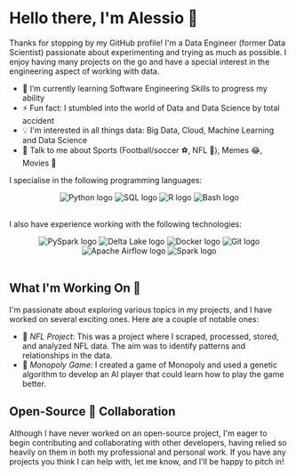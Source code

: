 # Hello there, I'm Alessio 👋

Thanks for stopping by my GitHub profile! I'm a Data Engineer (former Data Scientist) passionate about experimenting and trying as much as possible. I enjoy having many projects on the go and have a special interest in the engineering aspect of working with data.

- 🌱 I’m currently learning Software Engineering Skills to progress my ability
- ⚡ Fun fact: I stumbled into the world of Data and Data Science by total accident
- 💡 I'm interested in all things data: Big Data, Cloud, Machine Learning and Data Science
- 💬 Talk to me about Sports (Football/soccer ⚽, NFL 🏈), Memes 😂, Movies 🎥

I specialise in the following programming languages:
<div align="center">
  <img src="https://img.shields.io/badge/Python-3776AB?style=flat&logo=python&logoColor=white" alt="Python logo" />
  <img src="https://img.shields.io/badge/SQL-4479A1?style=flat&logo=sql&logoColor=white" alt="SQL logo" />
  <img src="https://img.shields.io/badge/R-276DC3?style=flat&logo=r&logoColor=white" alt="R logo" />
  <img src="https://img.shields.io/badge/Bash-4EAA25?style=flat&logo=gnu-bash&logoColor=white" alt="Bash logo" />
</div>
<br/>
  
I also have experience working with the following technologies:
<div align="center">
  <img src="https://img.shields.io/badge/PySpark-E25A1C?style=flat&logo=apache-spark&logoColor=white" alt="PySpark logo" />
  <img src="https://img.shields.io/badge/Delta Lake-02569B?style=flat&logo=apache&logoColor=white" alt="Delta Lake logo" />
  <img src="https://img.shields.io/badge/Docker-2496ED?style=flat&logo=docker&logoColor=white" alt="Docker logo" />
  <img src="https://img.shields.io/badge/Git-F05032?style=flat&logo=git&logoColor=white" alt="Git logo" />
  <img src="https://img.shields.io/badge/Apache Airflow-017CEE?style=flat&logo=apache-airflow&logoColor=white" alt="Apache Airflow logo" />
  <img src="https://img.shields.io/badge/Spark-E25A1C?style=flat&logo=apache-spark&logoColor=white" alt="Spark logo" />
</div>
<br/>

## What I'm Working On 🔭

I'm passionate about exploring various topics in my projects, and I have worked on several exciting ones. Here are a couple of notable ones:

- 🏈 *NFL Project*: This was a project where I scraped, processed, stored, and analyzed NFL data. The aim was to identify patterns and relationships in the data.
- 🎩 *Monopoly Game*: I created a game of Monopoly and used a genetic algorithm to develop an AI player that could learn how to play the game better.

## Open-Source 📖 Collaboration

Although I have never worked on an open-source project, I'm eager to begin contributing and collaborating with other developers, having relied so heavily on them in both my professional and personal work. If you have any projects you think I can help with, let me know, and I'll be happy to pitch in!
